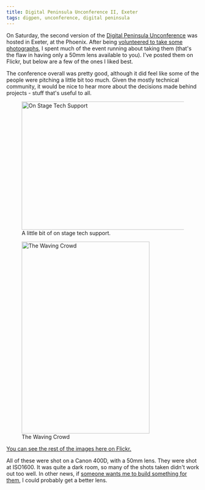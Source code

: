 ```yaml
---
title: Digital Peninsula Unconference II, Exeter
tags: digpen, unconference, digital peninsula
---
```


On Saturday, the second version of the [Digital Peninsula Unconference](http://lanyrd.com/2011/digpenII/) was hosted in Exeter, at the Phoenix. After being [volunteered to take some photographs](http://twitter.com/#!/teddilybear/status/68722214702301185), I spent much of the event running about taking them (that's the flaw in having only a 50mm lens available to you). I've posted them on Flickr, but below are a few of the ones I liked best.

The conference overall was pretty good, although it did feel like some of the people were pitching a little bit too much. Given the mostly technical community, it would be nice to hear more about the decisions made behind projects - stuff that's useful to all.

<figure>
<a href="https://www.flickr.com/photos/nickcharlton/5722585712/" title="On Stage Tech Support by nickcharlton, on Flickr"><img src="https://farm3.static.flickr.com/2091/5722585712_953fd4b22c.jpg" width="500" height="334" alt="On Stage Tech Support"></a>
<figcaption>A little bit of on stage tech support.</figcaption>
</figure>

<figure>
<a href="https://www.flickr.com/photos/nickcharlton/5722002007/" title="The Waving Crowd by nickcharlton, on Flickr"><img src="https://farm3.static.flickr.com/2412/5722002007_1054243cfc.jpg" width="334" height="500" alt="The Waving Crowd"></a>
<figcaption>The Waving Crowd</figcaption>
</figure>

[You can see the rest of the images here on Flickr.](http://www.flickr.com/photos/nickcharlton/sets/72157626728344858/)

All of these were shot on a Canon 400D, with a 50mm lens. They were shot at ISO1600. It was quite a dark room, so many of the shots taken didn't work out too well. In other news, if [someone wants me to build something for them](http://nickcharlton.net/contact), I could probably get a better lens.

